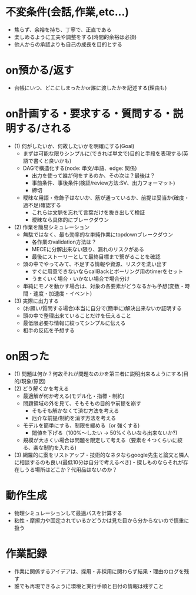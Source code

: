 
不変条件(会話,作業,etc...)
====================

 * 焦らず、余裕を持ち、丁寧で、正直である
 * 楽しめるように工夫や調整をする(時間的余裕は必須)
 * 他人からの承認よりも自己の成長を目的とする

on預かる/返す
===============

 * 台帳にいつ、どこにしまったかor誰に渡したかを記述する(理由も)

on計画する・要求する・質問する・説明する/される
================================================

* (1) 何がしたいか、何故したいかを明確にする(Goal)
    * まずは可能な限りシンプルに(できれば単文で)目的と手段を表現する(英語で書くと良いかも)
    * DAGで構造化する(node: 単文/単語、edge: 関係)
        - 出力を使って誰が何をするのか、その次は？最後は？
        - 事前条件、事後条件(検証/review方法:SV、出力フォーマット)
        - 締切
    * 曖昧な用語・修飾子はないか、筋が通っているか、前提は妥当か(確度・過不足)確認する
        - これらは文脈を忘れて言葉だけを抜き出して検証
        - 曖昧なら具体的にブレークダウン
* (2) 作業を簡易シミュレーション
    * 無駄ではなく、最も効率的な単純作業にtopdownブレークダウン
        - 各作業のvalidation方法は？
        - MECEに分解出来ない限り、漏れのリスクがある
        - 最後にストーリーとして最終目標まで繋がることを確認
    * 頭の中でやってみて、不足する情報や資源、リスクを洗い出す
        - すぐに用意できないならcallBackとポーリング用のtimerをセット
        - うまくいく場合・いかない場合で場合分け
    * 単純にモノを動かす場合は、対象の各要素がどうなるかも予想(変数・時間・速度・加速度・イベント)
* (3) 実際に出力する
    * (お願い/質問する場合)本当に自分で(簡単に)解決出来ないか証明する
    * 頭の中で整理出来ていることだけを伝えること
    * 最低限必要な情報に絞ってシンプルに伝える
    * 相手の反応を予想する

on困った
=====================

* (1) 問題は何か？何故それが問題なのかを第三者に説明出来るようにする(目的/現象/原因)
* (2) どう解くかを考える
    * 最適解が何か考える(モデル化・指標・制約)
    * 問題領域の外を見て、そもそもの目的や前提を崩す
      - そもそも解かなくて済む方法を考える
      - 厄介な前提/制約を消す方法を考える
    * モデルを簡単にする、制限を緩める（or 強くする)
      - 閾値を下げる（100%〜したい -> 50%くらいなら出来ないか?)
    * 規模が大きくい場合は問題を限定して考える（要素を４つくらいに絞る、楽な制約を入れる)
* (3) 網羅的に案をリストアップ
      - 技術的なネタならgoogle先生と論文と隣人に相談するのも良い(最低10分は自分で考えるべき)
      - 探しものならそれが存在しうる場所はどこか？代用品はないのか？

動作生成
===========================

 * 物理シミュレーションして最適パスを計算する
 * 粘性・摩擦力や固定されているかどうかは見た目から分からないので慎重に扱う

作業記録
=====================

 * 作業に関係するアイデアは、採用・非採用に関わらず結果・理由のログを残す
 * 誰でも再現できるように環境と実行手順と日付の情報は残すこと


